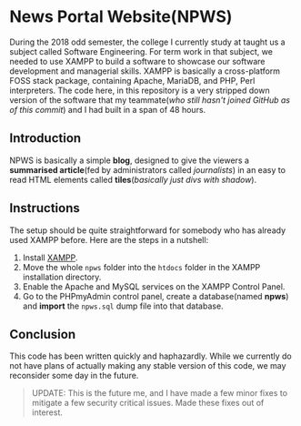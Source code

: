 # News Portal Website(NPWS)

During the 2018 odd semester, the college I currently study at taught us a subject called Software Engineering. For term work in that subject, we needed to use XAMPP to build a software to showcase our software development and managerial skills. XAMPP is basically a cross-platform FOSS stack package, containing Apache, MariaDB, and PHP, Perl interpreters. The code here, in this repository is a very stripped down version of the software that my teammate(_who still hasn't joined GitHub as of this commit_) and I had built in a span of 48 hours.

## Introduction

NPWS is basically a simple **blog**, designed to give the viewers a **summarised article**(fed by administrators called _journalists_) in an easy to read HTML elements called **tiles**(_basically just divs with shadow_).

## Instructions

The setup should be quite straightforward for somebody who has already used XAMPP before. Here are the steps in a nutshell:
1. Install [XAMPP](https://www.apachefriends.org/download.html).
2. Move the whole `npws` folder into the `htdocs` folder in the XAMPP installation directory.
3. Enable the Apache and MySQL services on the XAMPP Control Panel.
4. Go to the PHPmyAdmin control panel, create a database(named **npws**) and **import** the `npws.sql` dump file into that database.

## Conclusion

This code has been written quickly and haphazardly. While we currently do not have plans of actually making any stable version of this code, we may reconsider some day in the future.

>UPDATE: This is the future me, and I have made a few minor fixes to mitigate a few security critical issues. Made these fixes out of interest.